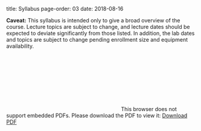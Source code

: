 title: Syllabus
page-order: 03
date: 2018-08-16

**Caveat:** This syllabus is intended only to give a broad overview of the 
course.
Lecture topics are subject to change, and lecture dates should be expected to
deviate significantly from those listed.
In addition, the lab dates and topics are subject to change pending enrollment
size and equipment availability.

<!-- Raw HTML for pdf embed -->
<object data="../downloads/NE204_Syllabus.pdf" type="application/pdf" width="700px" height="700px">
    <embed src="../downloads/NE204_Syllabus.pdf">
        This browser does not support embedded PDFs. Please download the PDF to view it: <a href="../downloads/NE204_Syllabus.pdf">Download PDF</a></p>
    </embed>
</object>
